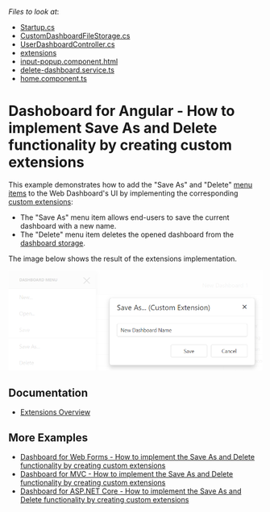 *Files to look at*:
- [Startup.cs](Startup.cs)
- [CustomDashboardFileStorage.cs](CustomDashboardFileStorage.cs)
- [UserDashboardController.cs](Controllers/UserDashboardController.cs)
- [extensions](ClientApp/src/app/home/extensions)
- [input-popup.component.html](ClientApp/src/app/home/input-popup.component.html)
- [delete-dashboard.service.ts](ClientApp/src/app/delete-dashboard.service.ts)
- [home.component.ts](ClientApp/src/app/home/home.component.ts)

# Dashoboard for Angular - How to implement Save As and Delete functionality by creating custom extensions

This example demonstrates how to add the "Save As" and "Delete" [menu items](https://docs.devexpress.com/Dashboard/117444) to the Web Dashboard's UI by implementing the corresponding [custom extensions](https://docs.devexpress.com/Dashboard/117543):

* The "Save As" menu item allows end-users to save the current dashboard with a new name.
* The "Delete" menu item deletes the opened dashboard from the [dashboard storage](https://docs.devexpress.com/Dashboard/116299).

The image below shows the result of the extensions implementation.

![](readme.png)

## Documentation

- [Extensions Overview](https://docs.devexpress.com/Dashboard/117543/web-dashboard/ui-elements-and-customization/extensions-overview)

## More Examples

- [Dashboard for Web Forms - How to implement the Save As and Delete functionality by creating custom extensions](https://github.com/DevExpress-Examples/web-dashboard-how-to-implement-save-as-and-delete-by-creating-custom-extensions-t466761)
- [Dashboard for MVC - How to implement the Save As and Delete functionality by creating custom extensions](https://github.com/DevExpress-Examples/mvc-dashboard-how-to-define-extensions-providing-the-save-as-and-delete-functionality-t504201)
- [Dashboard for ASP.NET Core - How to implement the Save As and Delete functionality by creating custom extensions](https://github.com/DevExpress-Examples/aspnet-core-dashboard-how-to-implement-the-save-as-and-delete-functionality-by-creating-cu-t601084)
